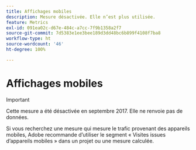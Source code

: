 ```yaml
---
title: Affichages mobiles
description: Mesure désactivée. Elle n’est plus utilisée.
feature: Metrics
exl-id: 091ea02c-d67e-484c-a7cc-7f9b1358a2f7
source-git-commit: 7d5383e1ee3bee189d3dd48bc6b899f4108f7ba8
workflow-type: ht
source-wordcount: '46'
ht-degree: 100%

---
```


# Affichages mobiles

>[!IMPORTANT]
>
>Cette mesure a été désactivée en septembre 2017. Elle ne renvoie pas de données.

Si vous recherchez une mesure qui mesure le trafic provenant des appareils mobiles, Adobe recommande d’utiliser le segment « Visites issues d’appareils mobiles » dans un projet ou une mesure calculée.
